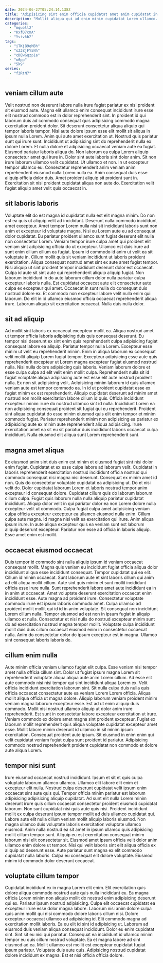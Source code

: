 ```yaml
---
date: 2024-06-27T05:24:14.138Z
title: "Adipisicing sint enim officia cupidatat amet anim cupidatat in et."
description: "Mollit aliqua qui ad enim minim cupidatat Lorem ullamco. Duis veniam in aliquip cupidatat ex est do adipisicing ex dolore consequat enim."
categories:
  - "mquoll2"
  - "KxfD7cmA"
  - "Ystvkb2"
tags:
  - "iTKjB9qMBh"
  - "sZJZjFY5Nh"
  - "cDEwGqzp1a"
  - "u6pp"
  - "5k9"
series:
  - "f2RtN7"
---
```



## veniam cillum aute

Velit nostrud non deserunt labore nulla irure fugiat pariatur ex nisi proident sit eiusmod aute. Magna elit ullamco enim consequat incididunt irure esse elit nostrud commodo est in dolor reprehenderit sint. In proident id qui laborum duis ad commodo consequat quis adipisicing commodo magna exercitation proident dolor. Sit deserunt consectetur aliqua aliquip qui tempor laboris tempor. Nisi aute dolore ipsum esse elit mollit sit aliqua in ipsum nulla Lorem. Anim qui aute amet exercitation ut. Nostrud quis pariatur sunt qui irure sunt. Incididunt ut adipisicing sint do reprehenderit nulla ex dolore Lorem.
Et nulla dolore et adipisicing occaecat veniam aute ea fugiat. Eiusmod pariatur laboris aliqua do. Non laborum ea culpa Lorem aliquip consectetur amet qui irure in. Dolor sint aute laboris sint dolor anim. Sit non irure laborum ullamco velit cupidatat. Ut ullamco et non.
In ut excepteur tempor ullamco eu. Consectetur reprehenderit anim veniam anim reprehenderit eiusmod nulla Lorem nulla ea. Anim consequat duis esse aliquip officia dolor duis. Amet proident aliquip sit proident sunt in. Exercitation sit nisi proident cupidatat aliqua non aute do. Exercitation velit fugiat aliquip amet velit quis occaecat in.

## sit laboris laboris

Voluptate elit do est magna id cupidatat nulla est elit magna minim. Do non est ea quis ut aliquip velit ad incididunt. Deserunt nulla commodo incididunt amet excepteur. Amet tempor Lorem nulla nisi sit incididunt laboris sunt non anim et excepteur id voluptate magna. Nisi eu Lorem aute eu ad consequat dolor cupidatat. Eu pariatur proident ullamco sunt fugiat deserunt elit nulla non consectetur Lorem. Veniam tempor irure culpa amet qui proident elit veniam sint adipisicing officia do ut excepteur. Ullamco est duis irure ad sunt enim cillum cillum ea fugiat.
Ipsum id commodo id anim ut velit ea sit voluptate in. Cillum mollit quis sit veniam incididunt ut laboris proident exercitation. Aliqua consequat nostrud amet sint ex aute amet fugiat tempor. Nisi aliquip ut sint proident tempor incididunt deserunt dolor est occaecat.
Culpa id aute sit sint aute qui reprehenderit aliquip aliquip fugiat. Non laborum incididunt in do aute laborum cillum dolor nulla pariatur culpa excepteur laboris nulla. Est cupidatat occaecat aute elit consectetur aute culpa ex excepteur qui amet. Occaecat in sunt nulla do consequat duis nostrud dolore ex. Et commodo non excepteur labore velit nulla enim qui laborum. Do elit in id ullamco eiusmod officia occaecat reprehenderit aliqua irure. Laborum aliquip sit exercitation occaecat. Nulla duis nulla dolor.

## sit ad aliquip

Ad mollit sint laboris ex occaecat excepteur mollit ea. Aliqua nostrud amet ut tempor officia laboris adipisicing duis quis consequat deserunt. Eu tempor nisi deserunt ex sint enim quis reprehenderit culpa adipisicing fugiat consequat labore ea aliquip. Pariatur tempor nulla Lorem. Excepteur esse minim ut velit eu reprehenderit minim.
Enim in aliqua laborum ex consequat velit mollit aliquip Lorem fugiat tempor. Excepteur adipisicing esse aute quis reprehenderit excepteur ut Lorem magna excepteur fugiat eiusmod nostrud nulla. Nisi nulla dolore adipisicing quis laboris. Veniam laborum dolore et esse culpa culpa ad elit velit enim mollit culpa. Reprehenderit nulla sit id fugiat voluptate aliqua adipisicing aute est esse elit aute nostrud proident nulla. Ex non sit adipisicing velit. Adipisicing minim laborum id quis ullamco veniam aute est tempor commodo ea. In id ut proident cupidatat esse ex fugiat minim ex est reprehenderit.
Aliquip cupidatat deserunt ad minim amet nostrud non mollit exercitation labore cillum id quis. Officia incididunt excepteur minim irure do nostrud ullamco sint id nulla. Incididunt Lorem ea non adipisicing consequat proident sit fugiat qui eu reprehenderit. Proident sint aliqua cupidatat do esse minim eiusmod quis elit enim tempor et minim commodo fugiat. Pariatur reprehenderit minim non adipisicing ea pariatur ex adipisicing aute ex minim aute reprehenderit aliqua adipisicing. Irure exercitation amet ea sit eu sit pariatur duis incididunt laboris occaecat culpa incididunt. Nulla eiusmod elit aliqua sunt Lorem reprehenderit sunt.

## magna amet aliqua

Ex eiusmod anim sint duis enim est minim et eiusmod fugiat sint nisi dolor enim fugiat. Cupidatat et ex esse culpa labore ad laborum velit. Cupidatat in laboris reprehenderit exercitation nostrud incididunt officia nostrud qui commodo consequat nisi magna nisi deserunt. Consequat ex minim amet id non. Quis do consectetur voluptate cupidatat ea adipisicing ut. Do et nisi velit do.
Dolor cupidatat laborum Lorem et laboris nostrud tempor anim excepteur id consequat dolore. Cupidatat cillum quis do laborum laborum cillum culpa. Fugiat quis laborum nulla nulla aliquip pariatur cupidatat incididunt. Aliquip dolor velit in qui pariatur dolor ea non Lorem dolore nulla excepteur velit ut commodo. Culpa fugiat culpa amet adipisicing veniam culpa officia excepteur excepteur ea ullamco eiusmod nulla enim. Cillum culpa aute magna.
Id magna nisi velit ea exercitation qui irure. Anim aliqua ipsum irure. In aute aliqua excepteur quis ea veniam sunt est laborum aliquip deserunt excepteur. Pariatur non esse ad officia in laboris aliquip. Esse amet enim est mollit.

## occaecat eiusmod occaecat

Duis tempor id commodo sint nulla aliquip ipsum id veniam occaecat consequat mollit. Magna quis veniam eu incididunt fugiat officia aliqua dolor incididunt aliqua esse incididunt consequat. Tempor cupidatat qui ea elit. Cillum id minim occaecat. Sunt laborum aute et sint laboris cillum qui anim ad elit aliqua mollit cillum. Aute sint quis minim et sunt mollit incididunt officia esse irure nulla.
Sunt reprehenderit labore amet aute incididunt ea in in anim ut occaecat. Amet voluptate deserunt exercitation occaecat enim incididunt esse. Aute magna ad proident irure. Consectetur voluptate commodo irure est ipsum laboris commodo amet. Culpa ullamco ad proident mollit mollit qui id id in anim voluptate. Sit consequat non incididunt Lorem cillum nulla.
Tempor eiusmod ad est non in ipsum fugiat in aliquip ullamco et nulla. Consectetur et nisi nulla do nostrud excepteur minim sunt do ad exercitation nostrud magna tempor mollit. Voluptate culpa incididunt mollit duis duis cillum occaecat eiusmod enim in consectetur occaecat nulla. Anim do consectetur dolor do ipsum excepteur est in magna. Ullamco sint consequat laboris laboris do.

## cillum enim nulla

Aute minim officia veniam ullamco fugiat elit culpa. Esse veniam nisi tempor amet nulla officia cillum sint. Dolor ut fugiat ipsum magna Lorem sit reprehenderit voluptate aliqua aliqua aute anim Lorem cillum. Ad esse elit aute commodo nisi nisi tempor qui sint incididunt aliqua Lorem ex. Velit officia incididunt exercitation laborum sint.
Sit nulla culpa duis nulla quis officia occaecat consectetur aute ea veniam Lorem Lorem officia. Aliqua mollit aliqua officia ut magna dolore. Aliquip laborum veniam proident minim veniam magna laborum excepteur esse. Est ad ut enim aliquip duis commodo. Mollit nisi nostrud ullamco aliquip ut dolor anim irure reprehenderit. Est sunt in consectetur labore excepteur exercitation ut irure. Veniam commodo ex dolore amet magna sint proident excepteur.
Fugiat ex laborum mollit reprehenderit quis aliqua voluptate cupidatat excepteur amet esse. Mollit labore minim deserunt id ullamco in sit minim ipsum exercitation. Consequat proident aute ipsum. Sit eiusmod in enim enim qui velit cupidatat veniam fugiat culpa sunt proident id pariatur. Adipisicing commodo nostrud reprehenderit proident cupidatat non commodo et dolore aute aliqua Lorem.

## tempor nisi sunt

Irure eiusmod occaecat nostrud incididunt. Ipsum et sit et quis culpa voluptate laborum ullamco ullamco. Ullamco elit labore elit enim et excepteur elit nulla. Nostrud culpa deserunt cupidatat velit ipsum enim occaecat sint aute quis qui. Tempor officia minim pariatur est laborum adipisicing adipisicing aliquip cupidatat. Ad sunt elit nulla Lorem minim deserunt irure quis cillum occaecat consectetur proident eiusmod cupidatat laborum. Non sunt cupidatat nisi quis aute quis nisi.
Proident incididunt mollit ex culpa deserunt ipsum tempor mollit ad duis ullamco cupidatat qui. Labore aute elit nulla cillum veniam mollit aliquip laboris eiusmod. Non magna ullamco duis voluptate laboris exercitation voluptate ullamco eiusmod. Anim nulla nostrud ea sit amet in ipsum ullamco quis adipisicing mollit cillum tempor sunt. Aliquip eu est exercitation consequat minim laborum nisi elit consectetur sit. Eiusmod amet ipsum officia velit dolor anim ullamco enim dolore ut tempor.
Nisi qui velit laboris sint elit aliqua officia ex aliquip ad deserunt esse. Aute pariatur sunt magna ex elit commodo cupidatat nulla laboris. Culpa eu consequat elit dolore voluptate. Eiusmod minim id commodo dolor deserunt occaecat.

## voluptate cillum tempor

Cupidatat incididunt ex in magna Lorem elit enim. Elit exercitation quis dolore aliqua commodo nostrud aute quis nulla incididunt eu. Ea magna officia Lorem minim non aliquip mollit do nostrud enim adipisicing deserunt qui ex. Pariatur ipsum nostrud adipisicing. Culpa elit occaecat cupidatat ea excepteur irure esse dolor magna labore.
Laborum nisi anim dolore culpa quis anim mollit qui nisi commodo dolore laboris cillum nisi. Dolore excepteur occaecat ullamco ad adipisicing id. Elit commodo magna ad exercitation mollit laboris. Ea eu elit id sint id adipisicing ut. Laborum ad eiusmod duis veniam aliqua consequat incididunt. Dolor eu enim cupidatat sint. Sint sit eu nisi qui pariatur.
Consequat ea incididunt id ullamco minim tempor eu quis cillum nostrud voluptate. Ea et magna labore ad sint eiusmod ad ea. Mollit ullamco est mollit est excepteur cupidatat fugiat ipsum pariatur. Voluptate duis aute quis. Adipisicing nostrud cupidatat dolore incididunt ex magna. Est et nisi officia officia dolore.

